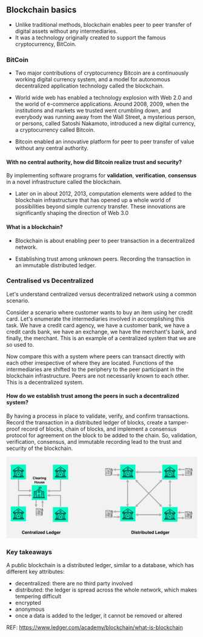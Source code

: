 ## Blockchain basics

* Unlike traditional methods, blockchain enables peer to peer transfer of digital assets without any intermediaries.
* It was a technology originally created to support the famous cryptocurrency, BitCoin.

### BitCoin

* Two major contributions of cryptocurrency Bitcoin are a continuously working digital currency system, and a model 
for autonomous decentralized application technology called the blockchain.

* World wide web has enabled a technology explosion with Web 2.0 and the world of e-commerce applications. 
Around 2008, 2009, when the institutions and markets we trusted went crumbling down, and everybody was 
running away from the Wall Street, a mysterious person, or persons, called Satoshi Nakamoto, 
introduced a new digital currency, a cryptocurrency called Bitcoin.

* Bitcoin enabled an innovative platform for peer to peer transfer of value without any central authority.

#### With no central authority, how did Bitcoin realize trust and security?

By implementing software programs for **validation**, **verification**, **consensus** in a novel infrastructure called the blockchain.

* Later on in about 2012, 2013, computation elements were added to the blockchain infrastructure that has opened up a 
whole world of possibilities beyond simple currency transfer. 
These innovations are significantly shaping the direction of Web 3.0

#### What is a blockchain? 

* Blockchain is about enabling peer to peer transaction in a decentralized network. 

* Establishing trust among unknown peers. Recording the transaction in an immutable distributed ledger.


### Centralised vs Decentralized

Let's understand centralized versus decentralized network using a common scenario. 

Consider a scenario where customer wants to buy an item using her credit card. 
Let's enumerate the intermediaries involved in accomplishing this task. 
We have a credit card agency, we have a customer bank, we have a credit cards bank, we have an exchange, 
we have the merchant's bank, and finally, the merchant. This is an example of a centralized system that we are so used to.

Now compare this with a system where peers can transact directly with each other irrespective of where they are located. 
Functions of the intermediaries are shifted to the periphery to the peer participant in the blockchain infrastructure. 
Peers are not necessarily known to each other. This is a decentralized system. 

#### How do we establish trust among the peers in such a decentralized system? 
By having a process in place to validate, verify, and confirm transactions. 
Record the transaction in a distributed ledger of blocks, create a tamper-proof record of blocks, chain of blocks, and 
implement a consensus protocol for agreement on the block to be added to the chain. 
So, validation, verification, consensus, and immutable recording lead to the trust and security of the blockchain.

![](images/blockchain_centralized_decentralized.png)

### Key takeaways
A public blockchain is a distributed ledger, similar to a database, which has different key attributes:

- decentralized: there are no third party involved
- distributed: the ledger is spread across the whole network, which makes tempering difficult
- encrypted
- anonymous 
- once a data is added to the ledger, it cannot be removed or altered


REF: https://www.ledger.com/academy/blockchain/what-is-blockchain
